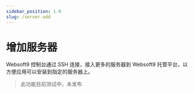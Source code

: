 ```yaml
---
sidebar_position: 1.0
slug: /server-add
---
```


# 增加服务器

Websoft9 控制台通过 SSH 连接，接入更多的服务器到 Websoft9 托管平台，以方便应用可以安装到指定的服务器上。   

> 此功能目前测试中，未发布